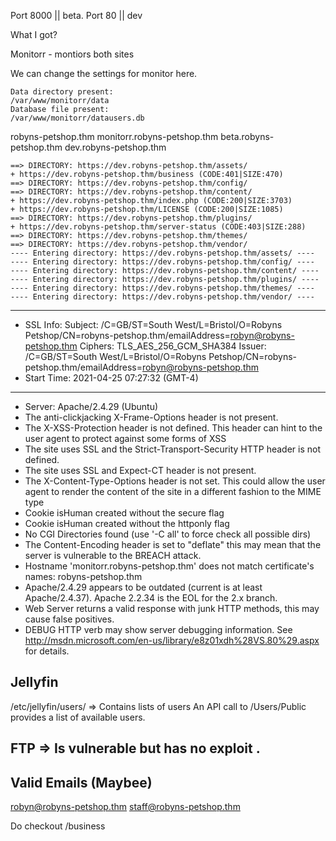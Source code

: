 Port 8000 || beta.
Port 80 || dev

What I got?

Monitorr - montiors both sites

We can change the settings for monitor here.

```
Data directory present:
/var/www/monitorr/data
Database file present:
/var/www/monitorr/datausers.db
```

robyns-petshop.thm 
monitorr.robyns-petshop.thm 
beta.robyns-petshop.thm 
dev.robyns-petshop.thm

```
==> DIRECTORY: https://dev.robyns-petshop.thm/assets/
+ https://dev.robyns-petshop.thm/business (CODE:401|SIZE:470)       
==> DIRECTORY: https://dev.robyns-petshop.thm/config/
==> DIRECTORY: https://dev.robyns-petshop.thm/content/
+ https://dev.robyns-petshop.thm/index.php (CODE:200|SIZE:3703)        
+ https://dev.robyns-petshop.thm/LICENSE (CODE:200|SIZE:1085)          
==> DIRECTORY: https://dev.robyns-petshop.thm/plugins/
+ https://dev.robyns-petshop.thm/server-status (CODE:403|SIZE:288)     
==> DIRECTORY: https://dev.robyns-petshop.thm/themes/
==> DIRECTORY: https://dev.robyns-petshop.thm/vendor/
---- Entering directory: https://dev.robyns-petshop.thm/assets/ ----
---- Entering directory: https://dev.robyns-petshop.thm/config/ ----  
---- Entering directory: https://dev.robyns-petshop.thm/content/ ----  
---- Entering directory: https://dev.robyns-petshop.thm/plugins/ ----   
---- Entering directory: https://dev.robyns-petshop.thm/themes/ ----   
---- Entering directory: https://dev.robyns-petshop.thm/vendor/ ----
```

---
+ SSL Info:        Subject:  /C=GB/ST=South West/L=Bristol/O=Robyns Petshop/CN=robyns-petshop.thm/emailAddress=robyn@robyns-petshop.thm
                   Ciphers:  TLS_AES_256_GCM_SHA384
                   Issuer:   /C=GB/ST=South West/L=Bristol/O=Robyns Petshop/CN=robyns-petshop.thm/emailAddress=robyn@robyns-petshop.thm
+ Start Time:         2021-04-25 07:27:32 (GMT-4)
---------------------------------------------------------------------------
+ Server: Apache/2.4.29 (Ubuntu)
+ The anti-clickjacking X-Frame-Options header is not present.
+ The X-XSS-Protection header is not defined. This header can hint to the user agent to protect against some forms of XSS
+ The site uses SSL and the Strict-Transport-Security HTTP header is not defined.
+ The site uses SSL and Expect-CT header is not present.
+ The X-Content-Type-Options header is not set. This could allow the user agent to render the content of the site in a different fashion to the MIME type
+ Cookie isHuman created without the secure flag
+ Cookie isHuman created without the httponly flag
+ No CGI Directories found (use '-C all' to force check all possible dirs)
+ The Content-Encoding header is set to "deflate" this may mean that the server is vulnerable to the BREACH attack.
+ Hostname 'monitorr.robyns-petshop.thm' does not match certificate's names: robyns-petshop.thm
+ Apache/2.4.29 appears to be outdated (current is at least Apache/2.4.37). Apache 2.2.34 is the EOL for the 2.x branch.
+ Web Server returns a valid response with junk HTTP methods, this may cause false positives.
+ DEBUG HTTP verb may show server debugging information. See http://msdn.microsoft.com/en-us/library/e8z01xdh%28VS.80%29.aspx for details.


## Jellyfin

/etc/jellyfin/users/ => Contains lists of users
An API call to /Users/Public provides a list of available users.

## FTP => Is vulnerable but has no exploit .

## Valid Emails (Maybee)

robyn@robyns-petshop.thm
staff@robyns-petshop.thm

Do checkout /business